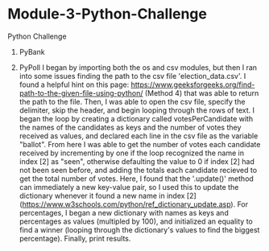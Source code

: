 # Module-3-Python-Challenge
Python Challenge

1. PyBank

2. PyPoll
I began by importing both the os and csv modules, but then I ran into some issues finding the path to the csv file 'election_data.csv'. I found a helpful hint on this page: https://www.geeksforgeeks.org/find-path-to-the-given-file-using-python/ (Method 4) that was able to return the path to the file. Then, I was able to open the csv file, specify the delimiter, skip the header, and begin looping through the rows of text. I began the loop by creating a dictionary called votesPerCandidate with the names of the candidates as keys and the number of votes they received as values, and declared each line in the csv file as the variable "ballot". From here I was able to get the number of votes each candidate received by incrementing by one if the loop recognized the name in index [2] as "seen", otherwise defaulting the value to 0 if index [2] had not been seen before, and adding the totals each candidate recieved to get the total number of votes. Here, I found that the '.update()' method can immediately a new key-value pair, so I used this to update the dictionary whenever it found a new name in index [2] (https://www.w3schools.com/python/ref_dictionary_update.asp). For percentages, I began a new dictionary with names as keys and percentages as values (multipled by 100), and initialized an equality to find a winner (looping through the dictionary's values to find the biggest percentage). Finally, print results.
